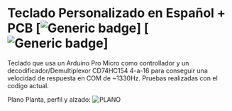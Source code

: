 # Teclado Personalizado en Español + PCB [![Generic badge](https://img.shields.io/badge/Version-1.0-brightgreen.svg)] [![Generic badge](https://img.shields.io/github/last-commit/Electroner/Teclado)]

Teclado que usa un Arduino Pro Micro como controllador y un decodificador/Demultiplexor CD74HC154 4-a-16 para conseguir una velocidad de respuesta en COM de ~1330Hz. Pruebas realizadas con el codigo actual.

Plano Planta, perfil y alzado:
![PLANO](https://github.com/Electroner/TecladoCustom/blob/main/Planos/Plano.png)
